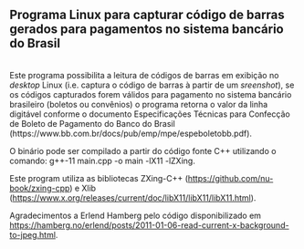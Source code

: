 ## Programa Linux para capturar código de barras gerados para pagamentos no sistema bancário do Brasil
<br>
Este programa possibilita a leitura de códigos de barras em exibição no <i>desktop</i> Linux (i.e. captura o código de barras à partir de um <i>sreenshot</i>), se os códigos capturados forem válidos para pagamento no sistema bancário brasileiro (boletos ou convênios) o programa retorna o valor da linha digitável conforme o documento Especificações Técnicas para Confecção de Boleto de Pagamento do Banco do Brasil (<href>https://www.bb.com.br/docs/pub/emp/mpe/espeboletobb.pdf</href>).

O binário pode ser compilado a partir do código fonte C++ utilizando o comando: g++-11 main.cpp -o main -lX11 -lZXing.

Este program utiliza as bibliotecas ZXing-C++ (<href>https://github.com/nu-book/zxing-cpp</href>) e Xlib (<href>https://www.x.org/releases/current/doc/libX11/libX11/libX11.html</href>).

Agradecimentos a Erlend Hamberg pelo código disponibilizado em  <href>https://hamberg.no/erlend/posts/2011-01-06-read-current-x-background-to-jpeg.html</href>.



